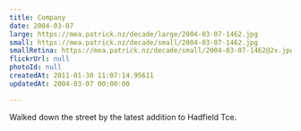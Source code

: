 ```yaml
---
title: Company
date: 2004-03-07
large: https://mea.patrick.nz/decade/large/2004-03-07-1462.jpg
small: https://mea.patrick.nz/decade/small/2004-03-07-1462.jpg
smallRetina: https://mea.patrick.nz/decade/small/2004-03-07-1462@2x.jpg
flickrUrl: null
photoId: null
createdAt: 2011-01-30 11:07:14.95611
updatedAt: 2004-03-07 00:00:00

---
```

Walked down the street by the latest addition to Hadfield Tce.
